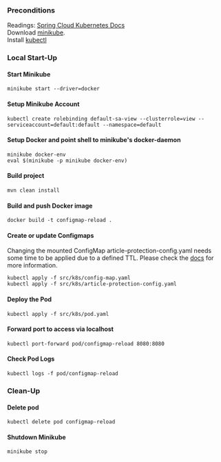 ### Preconditions
Readings: 
[Spring Cloud Kubernetes Docs](https://docs.spring.io/spring-cloud-kubernetes/docs/current/reference/html/)   
Download [minikube](https://github.com/kubernetes/minikube/releases).   
Install [kubectl](https://kubernetes.io/docs/tasks/tools/install-kubectl) 

### Local Start-Up
#### Start Minikube
```
minikube start --driver=docker
```

#### Setup Minikube Account
```
kubectl create rolebinding default-sa-view --clusterrole=view --serviceaccount=default:default --namespace=default
```  

#### Setup Docker and point shell to minikube's docker-daemon
```
minikube docker-env
eval $(minikube -p minikube docker-env)
```

#### Build project
```
mvn clean install
```

#### Build and push Docker image
```
docker build -t configmap-reload .
```

#### Create or update Configmaps
Changing the mounted ConfigMap article-protection-config.yaml needs some time to be 
applied due to a defined TTL. Please check the 
[docs](https://kubernetes.io/docs/concepts/configuration/configmap/#mounted-configmaps-are-updated-automatically) for more information. 
```
kubectl apply -f src/k8s/config-map.yaml
kubectl apply -f src/k8s/article-protection-config.yaml
```

#### Deploy the Pod
```
kubectl apply -f src/k8s/pod.yaml
```

#### Forward port to access via localhost
```
kubectl port-forward pod/configmap-reload 8080:8080
```

#### Check Pod Logs
```
kubectl logs -f pod/configmap-reload
```
### Clean-Up

#### Delete pod
```
kubectl delete pod configmap-reload
```

#### Shutdown Minikube
```
minikube stop
```